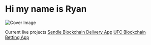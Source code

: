 # Hi my name is Ryan
![Cover Image](https://ryanslater.dev/Images/readme.png)

Current live projects
[Sendle Blockchain Delivery App](https://ryanslater.dev/delivery/index.html)
[UFC Blockchain Betting App](https://ryanslater.dev/betting/index.html)
<!--
**ryanrslater/ryanrslater** is a ✨ _special_ ✨ repository because its `README.md` (this file) appears on your GitHub profile.

Here are some ideas to get you started:

- 🔭 I’m currently working on ...
- 🌱 I’m currently learning ...
- 👯 I’m looking to collaborate on ...
- 🤔 I’m looking for help with ...
- 💬 Ask me about ...
- 📫 How to reach me: ...
- 😄 Pronouns: ...
- ⚡ Fun fact: ...
-->
